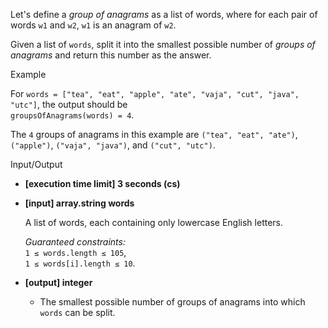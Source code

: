 
Let's define a  _group of anagrams_  as a list of words, where for each pair of words  `w1`  and  `w2`,  `w1`  is an  anagram  of  `w2`.

Given a list of  `words`, split it into the smallest possible number of  _groups of anagrams_  and return this number as the answer.

Example

For  `words = ["tea", "eat", "apple", "ate", "vaja", "cut", "java", "utc"]`, the output should be  
`groupsOfAnagrams(words) = 4`.

The  `4`  groups of anagrams in this example are  `("tea", "eat", "ate")`,  `("apple")`,  `("vaja", "java")`, and  `("cut", "utc")`.

Input/Output

-   **[execution time limit] 3 seconds (cs)**
    
-   **[input] array.string words**
    
    A list of words, each containing only lowercase English letters.
    
    _Guaranteed constraints:_  
    `1 ≤ words.length ≤ 105`,  
    `1 ≤ words[i].length ≤ 10`.
    
-   **[output] integer**
    
    -   The smallest possible number of groups of anagrams into which  `words`  can be split.